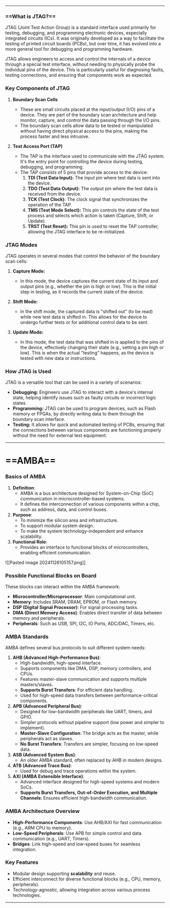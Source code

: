 
---
### ==What is JTAG?==

JTAG (Joint Test Action Group) is a standard interface used primarily for testing, debugging, and programming electronic devices, especially integrated circuits (ICs). It was originally developed as a way to facilitate the testing of printed circuit boards (PCBs), but over time, it has evolved into a more general tool for debugging and programming hardware.

JTAG allows engineers to access and control the internals of a device through a special test interface, without needing to physically probe the individual pins of the device. This is particularly useful for diagnosing faults, testing connections, and ensuring that components work as expected.

### Key Components of JTAG

1. **Boundary Scan Cells**
    
    - These are small circuits placed at the input/output (I/O) pins of a device. They are part of the boundary scan architecture and help monitor, capture, and control the data passing through the I/O pins.
    - The boundary scan cells allow data to be tested or manipulated without having direct physical access to the pins, making the process faster and less intrusive.
2. **Test Access Port (TAP)**
    
    - The TAP is the interface used to communicate with the JTAG system. It's the entry point for controlling the device during testing, debugging, and programming.
    - The TAP consists of 5 pins that provide access to the device:
        1. **TDI (Test Data Input):** The input pin where test data is sent into the device.
        2. **TDO (Test Data Output):** The output pin where the test data is received from the device.
        3. **TCK (Test Clock):** The clock signal that synchronizes the operation of the TAP.
        4. **TMS (Test Mode Select):** This pin controls the state of the test process and selects which action is taken (Capture, Shift, or Update).
        5. **TRST (Test Reset):** This pin is used to reset the TAP controller, allowing the JTAG interface to be re-initialized.

### JTAG Modes

JTAG operates in several modes that control the behavior of the boundary scan cells:

1. **Capture Mode:**
    
    - In this mode, the device captures the current state of its input and output pins (e.g., whether the pin is high or low). This is the initial step in testing, as it records the current state of the device.
2. **Shift Mode:**
    
    - In the shift mode, the captured data is "shifted out" (to be read) while new test data is shifted in. This allows for the device to undergo further tests or for additional control data to be sent.
3. **Update Mode:**
    
    - In this mode, the test data that was shifted in is applied to the pins of the device, effectively changing their state (e.g., setting a pin high or low). This is when the actual "testing" happens, as the device is tested with new data or instructions.

### How JTAG is Used

JTAG is a versatile tool that can be used in a variety of scenarios:

- **Debugging:** Engineers use JTAG to interact with a device's internal state, helping identify issues such as faulty circuits or incorrect logic states.
- **Programming:** JTAG can be used to program devices, such as Flash memory or FPGAs, by directly writing data to them through the boundary scan interface.
- **Testing:** It allows for quick and automated testing of PCBs, ensuring that the connections between various components are functioning properly without the need for external test equipment.

---
# ==AMBA==
### **Basics of AMBA**

1. **Definition**:
    - AMBA is a bus architecture designed for System-on-Chip (SoC) communication in microcontroller-based systems.
    - It defines the interconnection of various components within a chip, such as address, data, and control buses.
2. **Purpose**:
    - To minimize the silicon area and infrastructure.
    - To support modular system design.
    - To make the system technology-independent and enhance scalability.
3. **Functional Role**:
    - Provides an interface to functional blocks of microcontrollers, enabling efficient communication.


![[Pasted image 20241126105157.png]]
### **Possible Functional Blocks on Board**

These blocks can interact within the AMBA framework:

- **Microcontroller/Microprocessor**: Main computational unit.
- **Memory**: Includes SRAM, DRAM, EPROM, or Flash memory.
- **DSP (Digital Signal Processor)**: For signal processing tasks.
- **DMA (Direct Memory Access)**: Enables direct transfer of data between memory and peripherals.
- **Peripherals**: Such as USB, SPI, I2C, IO Ports, ADC/DAC, Timers, etc.


### **AMBA Standards**

AMBA defines several bus protocols to suit different system needs:

1. **AHB (Advanced High-Performance Bus)**:
    - High-bandwidth, high-speed interface.
    - Supports components like DMA, DSP, memory controllers, and CPUs.
    - Features master-slave communication and supports multiple masters/slaves.
    - **Supports Burst Transfers**: For efficient data handling.
    - Used for high-speed data transfers between performance-critical components.
2. **APB (Advanced Peripheral Bus)**:
    - Designed for low-bandwidth peripherals like UART, timers, and GPIO.
    - Simpler protocols without pipeline support (low power and simpler to implement).
    - **Master-Slave Configuration**: The bridge acts as the master, while peripherals act as slaves.
    - **No Burst Transfers**: Transfers are simpler, focusing on low-speed data.
3. **ASB (Advanced System Bus)**:
    - An older AMBA standard, often replaced by AHB in modern designs.
4. **ATB (Advanced Trace Bus)**:
    - Used for debug and trace operations within the system.
5. **AXI (AMBA Extensible Interface)**:
    - Advanced interface designed for high-speed systems and modern SoCs.
    - **Supports Burst Transfers, Out-of-Order Execution, and Multiple Channels**: Ensures efficient high-bandwidth communication.


### **AMBA Architecture Overview**

- **High-Performance Components**: Use AHB/AXI for fast communication (e.g., ARM CPU to memory).
- **Low-Speed Peripherals**: Use APB for simple control and data communication (e.g., UART, Timers).
- **Bridges**: Link high-speed and low-speed buses for seamless integration.



### **Key Features**

- Modular design supporting **scalability** and reuse.
- Efficient interconnect for diverse functional blocks (e.g., CPU, memory, peripherals).
- Technology-agnostic, allowing integration across various process technologies.

---

